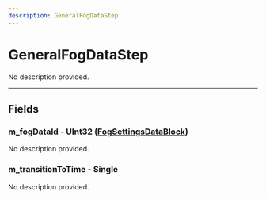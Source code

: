 ```yaml
---
description: GeneralFogDataStep
---
```


# GeneralFogDataStep

No description provided.

***

## Fields

### m_fogDataId - UInt32 ([FogSettingsDataBlock](../datablocks/main/fogsettings.md))

No description provided.

### m_transitionToTime - Single

No description provided.
